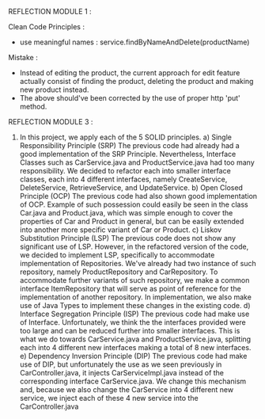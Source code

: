 REFLECTION MODULE 1 :

Clean Code Principles :
- use meaningful names : service.findByNameAndDelete(productName)

Mistake : 
- Instead of editing the product, the current approach for edit feature actually
  consist of finding the product, deleting the product and making new product instead.
- The above should've been corrected by the use of proper http 'put' method.

REFLECTION MODULE 3 :

1) In this project, we apply each of the 5 SOLID principles.
   a) Single Responsibility Principle (SRP)
      The previous code had already had a good implementation of the SRP Principle. 
      Nevertheless,  Interface Classes such as CarService.java and ProductService.java
      had too many responsibility. We decided to refactor each into smaller interface
      classes, each into 4 different interfaces, namely CreateService, DeleteService,
      RetrieveService, and UpdateService.
   b) Open Closed Principle (OCP)
      The previous code had also shown good implementation of OCP. Example of such
      possession could easily be seen in the class Car.java and Product.java, which
      was simple enough to cover the properties of Car and Product in general, but can
      be easily extended into another more specific variant of Car or Product.
   c) Liskov Substitution Principle (LSP)
      The previous code does not show any significant use of LSP. However, in the
      refactored version of the code, we decided to implement LSP, specifically to
      accommodate implementation of Repositories. We've already had two instance of
      such repository, namely ProductRepository and CarRepository. To accommodate
      further variants of such repository, we make a common interface ItemRepository
      that will serve as point of reference for the implementation of another
      repository. In implementation, we also make use of Java Types to implement these
      changes in the existing code.
   d) Interface Segregation Principle (ISP)
      The previous code had make use of Interface. Unfortunately, we think the
      the interfaces provided were too large and can be reduced further into smaller
      interfaces. This is what we do towards CarService.java and ProductService.java,
      splitting each into 4 different new interfaces making a total of 8 new interfaces.
   e) Dependency Inversion Principle (DIP)
      The previous code had make use of DIP, but unfortunately the use as we seen
      previously in CarController.java, it injects CarServiceImpl.java instead of
      the corresponding interface CarService.java. We change this mechanism and, because
      we also change the CarService into 4 different new service, we inject each of
      these 4 new service into the CarController.java
      
